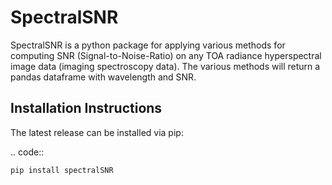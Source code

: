 # SpectralSNR


SpectralSNR is a python package for applying various methods for computing SNR (Signal-to-Noise-Ratio) on any TOA radiance hyperspectral image data (imaging spectroscopy data). The various methods will return a pandas dataframe with wavelength and SNR. 

## Installation Instructions

The latest release can be installed via pip:

.. code::

    pip install spectralSNR
